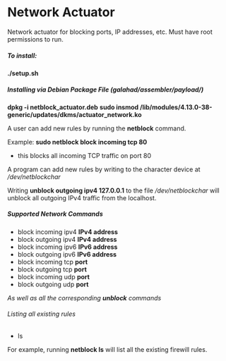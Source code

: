 # **Network Actuator**

Network actuator for blocking ports, IP addresses, etc. 
Must have root permissions to run.

##### To install:
**./setup.sh** 

##### Installing via Debian Package File (galahad/assembler/payload/)
**dpkg -i netblock_actuator.deb**
**sudo insmod /lib/modules/4.13.0-38-generic/updates/dkms/actuator_network.ko**

A user can add new rules by running the **netblock** command.

Example: **sudo netblock block incoming tcp 80**
- this blocks all incoming TCP traffic on port 80


A program can add new rules by writing to the character device at */dev/netblockchar*

Writing **unblock outgoing ipv4 127.0.0.1** to the file */dev/netblockchar* will unblock all outgoing IPv4 traffic from the localhost.


##### Supported Network Commands
* block incoming ipv4 **IPv4 address**
* block outgoing ipv4 **IPv4 address**
* block incoming ipv6 **IPv6 address**
* block outgoing ipv6 **IPv6 address**
* block incoming tcp **port**
* block outgoing tcp **port**
* block incoming udp **port**
* block outgoing udp **port**

*As well as all the corresponding **unblock** commands*

###### Listing all existing rules
* ls

For example, running **netblock ls** will list all the existing firewill rules.
